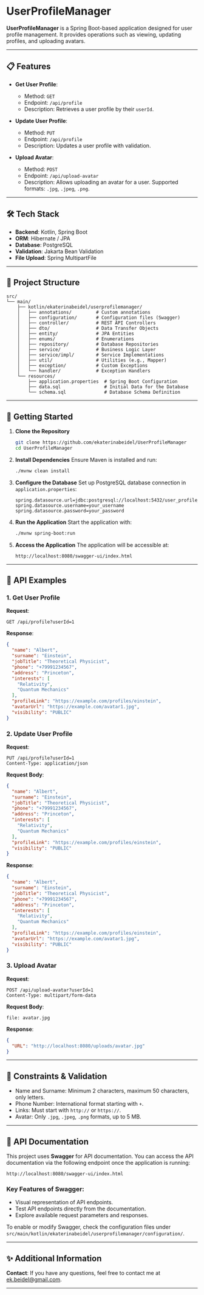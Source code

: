 
# UserProfileManager

**UserProfileManager** is a Spring Boot-based application designed for user profile management. 
It provides operations such as viewing, updating profiles, and uploading avatars.

---

## 📋 Features

- **Get User Profile**:
    - Method: `GET`
    - Endpoint: `/api/profile`
    - Description: Retrieves a user profile by their `userId`.

- **Update User Profile**:
    - Method: `PUT`
    - Endpoint: `/api/profile`
    - Description: Updates a user profile with validation.

- **Upload Avatar**:
    - Method: `POST`
    - Endpoint: `/api/upload-avatar`
    - Description: Allows uploading an avatar for a user. Supported formats: `.jpg`, `.jpeg`, `.png`.

---

## 🛠️ Tech Stack

- **Backend**: Kotlin, Spring Boot
- **ORM**: Hibernate / JPA
- **Database**: PostgreSQL
- **Validation**: Jakarta Bean Validation
- **File Upload**: Spring MultipartFile

---

## 📂 Project Structure

```
src/
└── main/
    ├── kotlin/ekaterinabeidel/userprofilemanager/
    │   ├── annotations/         # Custom annotations
    │   ├── configuration/       # Configuration files (Swagger)
    │   ├── controller/          # REST API Controllers
    │   ├── dto/                 # Data Transfer Objects
    │   ├── entity/              # JPA Entities
    │   ├── enums/               # Enumerations
    │   ├── repository/          # Database Repositories
    │   ├── service/             # Business Logic Layer
    │   ├── service/impl/        # Service Implementations
    │   ├── util/                # Utilities (e.g., Mapper)
    │   ├── exception/           # Custom Exceptions
    │   └── handler/             # Exception Handlers
    └── resources/
        ├── application.properties  # Spring Boot Configuration
        ├── data.sql                # Initial Data for the Database
        └── schema.sql              # Database Schema Definition

```

---

## 🏃 Getting Started

1. **Clone the Repository**
   ```bash
   git clone https://github.com/ekaterinabeidel/UserProfileManager
   cd UserProfileManager
   ```

2. **Install Dependencies**
   Ensure Maven is installed and run:
   ```bash
   ./mvnw clean install
   ```

3. **Configure the Database**
   Set up PostgreSQL database connection in `application.properties`:
   ```properties
   spring.datasource.url=jdbc:postgresql://localhost:5432/user_profile_manager
   spring.datasource.username=your_username
   spring.datasource.password=your_password
   ```

4. **Run the Application**
   Start the application with:
   ```bash
   ./mvnw spring-boot:run
   ```

5. **Access the Application**
   The application will be accessible at:
   ```
   http://localhost:8080/swagger-ui/index.html
   ```

---

## 🚀 API Examples

### 1. Get User Profile
**Request**:
```http
GET /api/profile?userId=1
```
**Response**:
```json
{
  "name": "Albert",
  "surname": "Einstein",
  "jobTitle": "Theoretical Physicist",
  "phone": "+79991234567",
  "address": "Princeton",
  "interests": [
    "Relativity",
    "Quantum Mechanics"
  ],
  "profileLink": "https://example.com/profiles/einstein",
  "avatarUrl": "https://example.com/avatar1.jpg",
  "visibility": "PUBLIC"
}
```

### 2. Update User Profile
**Request**:
```http
PUT /api/profile?userId=1
Content-Type: application/json
```
**Request Body**:
```json
{
  "name": "Albert",
  "surname": "Einstein",
  "jobTitle": "Theoretical Physicist",
  "phone": "+79991234567",
  "address": "Princeton",
  "interests": [
    "Relativity",
    "Quantum Mechanics"
  ],
  "profileLink": "https://example.com/profiles/einstein",
  "visibility": "PUBLIC"
}
```
**Response**:
```json
{
  "name": "Albert",
  "surname": "Einstein",
  "jobTitle": "Theoretical Physicist",
  "phone": "+79991234567",
  "address": "Princeton",
  "interests": [
    "Relativity",
    "Quantum Mechanics"
  ],
  "profileLink": "https://example.com/profiles/einstein",
  "avatarUrl": "https://example.com/avatar1.jpg",
  "visibility": "PUBLIC"
}
```
### 3. Upload Avatar
**Request**:
```http
POST /api/upload-avatar?userId=1
Content-Type: multipart/form-data
```
**Request Body**:
```
file: avatar.jpg
```
**Response**:
```json
{
  "URL": "http://localhost:8080/uploads/avatar.jpg"
}
```
---

## 🛑 Constraints & Validation

- Name and Surname: Minimum 2 characters, maximum 50 characters, only letters.
- Phone Number: International format starting with `+`.
- Links: Must start with `http://` or `https://`.
- Avatar: Only `.jpg`, `.jpeg`, `.png` formats, up to 5 MB.

---

## 📑 API Documentation

This project uses **Swagger** for API documentation. You can access the API documentation via the following endpoint once the application is running:

```
http://localhost:8080/swagger-ui/index.html
```

### Key Features of Swagger:
- Visual representation of API endpoints.
- Test API endpoints directly from the documentation.
- Explore available request parameters and responses.

To enable or modify Swagger, check the configuration files under `src/main/kotlin/ekaterinabeidel/userprofilemanager/configuration/`.

---
## ✨ Additional Information

**Contact**:
If you have any questions, feel free to contact me at [ek.beidel@gmail.com](mailto:ek.beidel@gmail.com).

---
